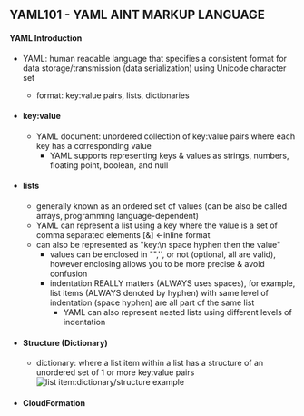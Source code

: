 ## YAML101 - YAML AINT MARKUP LANGUAGE ##

#### YAML Introduction ####
* YAML: human readable language that specifies a consistent format for data storage/transmission (data serialization) using Unicode character set
  * format: key:value pairs, lists, dictionaries
* #### key:value ####
  * YAML document: unordered collection of key:value pairs where each key has a corresponding value
    * YAML supports representing keys & values as strings, numbers, floating point, boolean, and null 
* #### lists ####
  * generally known as an ordered set of values (can be also be called arrays, programming language-dependent)
  * YAML can represent a list using a key where the value is a set of comma separated elements [&] <-inline format
  * can also be represented as "key:\n space hyphen then the value"
    * values can be enclosed in "",'', or not (optional, all are valid), however enclosing allows you to be more precise & avoid confusion
    * indentation REALLY matters (ALWAYS uses spaces), for example, list items (ALWAYS denoted by hyphen) with same level of indentation (space hyphen) are all part of the same list
      * YAML can also represent nested lists using different levels of indentation 
 
* #### Structure (Dictionary) ####
  * dictionary: where a list item within a list has a structure of an unordered set of 1 or more key:value pairs
![list item:dictionary/structure example](https://files.slack.com/files-pri/TQBU5QBA8-F02KL3P8U3E/image.png)
* #### CloudFormation ####
